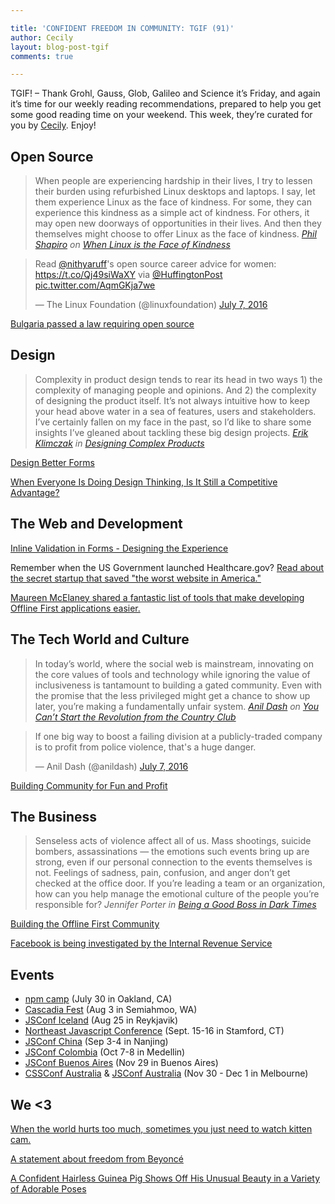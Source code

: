 ```yaml
---

title: 'CONFIDENT FREEDOM IN COMMUNITY: TGIF (91)'
author: Cecily
layout: blog-post-tgif
comments: true

---
```



TGIF! – Thank Grohl, Gauss, Glob, Galileo and Science it’s Friday, and again it’s time for our weekly reading recommendations, prepared to help you get some good reading time on your weekend. This week, they’re curated for you by [Cecily](http://twitter.com/skeskali). Enjoy!


## Open Source

> When people are experiencing hardship in their lives, I try to lessen their burden using refurbished Linux desktops and laptops. I say, let them experience Linux as the face of kindness. For some, they can experience this kindness as a simple act of kindness. For others, it may open new doorways of opportunities in their lives. And then they themselves might choose to offer Linux as the face of kindness. <cite>[Phil Shapiro](https://twitter.com/philshapiro) on [When Linux is the Face of Kindness](https://opensource.com/life/16/7/when-linux-face-kindness)</cite>

<blockquote class="twitter-tweet" data-lang="en"><p lang="en" dir="ltr">Read <a href="https://twitter.com/nithyaruff">@nithyaruff</a>&#39;s open source career advice for women: <a href="https://t.co/Qj49siWaXY">https://t.co/Qj49siWaXY</a> via <a href="https://twitter.com/HuffingtonPost">@HuffingtonPost</a> <a href="https://t.co/AqmGKja7we">pic.twitter.com/AqmGKja7we</a></p>&mdash; The Linux Foundation (@linuxfoundation) <a href="https://twitter.com/linuxfoundation/status/751147313003794432">July 7, 2016</a></blockquote>

[Bulgaria passed a law requiring open source](https://thepolicy.us/bulgaria-got-a-law-requiring-open-source-98bf626cf70a#.bv07px3by)


## Design

>Complexity in product design tends to rear its head in two ways 1) the complexity of managing people and opinions. And 2) the complexity of designing the product itself. It’s not always intuitive how to keep your head above water in a sea of features, users and stakeholders. I’ve certainly fallen on my face in the past, so I’d like to share some insights I’ve gleaned about tackling these big design projects. <cite>[Erik Klimczak](https://twitter.com/eklimcz) in [Designing Complex Products](https://blog.truthlabs.com/designing-complex-products-8f9289ab26c9#.ok7ewfgrq)

[Design Better Forms](uxdesign.cc/design-better-forms-96fadca0f49c#.katp81t5k)

[When Everyone Is Doing Design Thinking, Is It Still a Competitive Advantage?](https://hbr.org/2015/08/when-everyone-is-doing-design-thinking-is-it-still-a-competitive-advantage)


## The Web and Development

[Inline Validation in Forms - Designing the Experience](https://medium.com/wdstack/inline-validation-in-forms-designing-the-experience-123fb34088ce#.v5uqv15xz)

Remember when the US Government launched Healthcare.gov? [Read about the secret startup that saved "the worst website in America."](http://www.theatlantic.com/technology/archive/2015/07/the-secret-startup-saved-healthcare-gov-the-worst-website-in-america/397784/)

[Maureen McElaney shared a fantastic list of tools that make developing Offline First applications easier.](https://medium.com/offline-camp/lets-talk-about-tooling-8c0c827bae87#.ehi1csn5e)

## The Tech World and Culture

> In today’s world, where the social web is mainstream, innovating on the core values of tools and technology while ignoring the value of inclusiveness is tantamount to building a gated community. Even with the promise that the less privileged might get a chance to show up later, you’re making a fundamentally unfair system. <cite>[Anil Dash](http://twitter.com/anildash) on [You Can’t Start the Revolution from the Country Club](https://medium.com/i-m-h-o/you-cant-start-the-revolution-from-the-country-club-65fb61abc815#.7wzfald5d)</cite>

<blockquote class="twitter-tweet" data-lang="en"><p lang="en" dir="ltr">If one big way to boost a failing division at a publicly-traded company is to profit from police violence, that&#39;s a huge danger.</p>&mdash; Anil Dash (@anildash) <a href="https://twitter.com/anildash/status/751187458390364160">July 7, 2016</a></blockquote>

[Building Community for Fun and Profit](https://medium.com/@BradleyHolt/building-community-for-fun-and-profit-a757bcbd30c8#.dya94wbm2)

## The Business

>Senseless acts of violence affect all of us. Mass shootings, suicide bombers, assassinations — the emotions such events bring up are strong, even if our personal connection to the events themselves is not. Feelings of sadness, pain, confusion, and anger don’t get checked at the office door. If you’re leading a team or an organization, how can you help manage the emotional culture of the people you’re responsible for? <cite>Jennifer Porter in [Being a Good Boss in Dark Times](https://hbr.org/2016/07/being-a-good-boss-in-dark-times)</cite>

[Building the Offline First Community](https://medium.com/offline-camp/building-the-offline-first-community-f496b86cc589#.nqo7e4du8)

[Facebook is being investigated by the Internal Revenue Service](https://news.fastcompany.com/facebook-is-being-investigated-by-the-irs-4013094)


## Events

- [npm camp](http://npm.camp/) (July 30 in Oakland, CA)
- [Cascadia Fest](http://2016.cascadiajs.com/) (Aug 3 in Semiahmoo, WA)
- [JSConf Iceland](http://jsconf.is) (Aug 25 in Reykjavik)
- [Northeast Javascript Conference](http://www.northeastjsconference.com) (Sept. 15-16 in Stamford, CT)
- [JSConf China](http://2016.jsconf.cn/#/?_k=nqn5xh) (Sep 3-4 in Nanjing)
- [JSConf Colombia](http://jsconf.co/) (Oct 7-8 in Medellin)
- [JSConf Buenos Aires](https://www.jsconfar.com/) (Nov 29 in Buenos Aires)
- [CSSConf Australia](http://2016.cssconf.com.au/) & [JSConf Australia](http://2016.jsconfau.com/) (Nov 30 - Dec 1 in Melbourne)

## We <3

[When the world hurts too much, sometimes you just need to watch kitten cam.](https://youtu.be/_o74BnFSr8g)

[A statement about freedom from Beyoncé](http://www.beyonce.com/freedom/)

[A Confident Hairless Guinea Pig Shows Off His Unusual Beauty in a Variety of Adorable Poses](http://laughingsquid.com/a-confident-hairless-guinea-pig-shows-off-his-unusual-beauty-in-a-variety-of-adorable-poses/)
